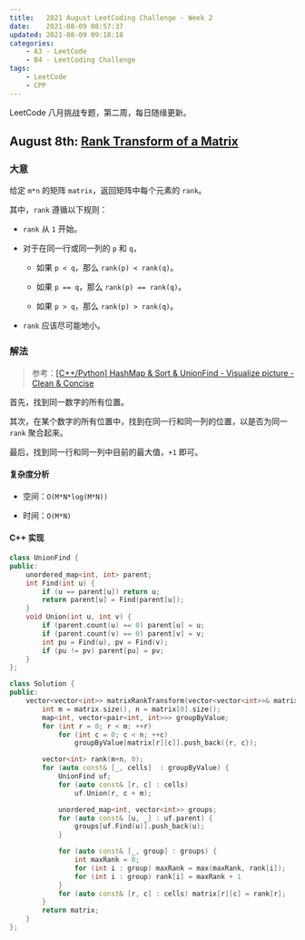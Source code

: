 ```yaml
---
title:   2021 August LeetCoding Challenge - Week 2
date:    2021-08-09 08:57:37
updated: 2021-08-09 09:18:18
categories:
    - A3 - LeetCode
    - B4 - LeetCoding Challenge
tags:
    - LeetCode
    - CPP
---
```


LeetCode 八月挑战专题，第二周，每日随缘更新。

<!-- more -->

## August 8th: [Rank Transform of a Matrix](https://leetcode.com/explore/challenge/card/august-leetcoding-challenge-2021/614/week-2-august-8th-august-14th/3874/)

### 大意

给定 `m*n` 的矩阵 `matrix`，返回矩阵中每个元素的 `rank`。

其中，`rank` 遵循以下规则：

- `rank` 从 `1` 开始。

- 对于在同一行或同一列的 `p` 和 `q`，

  - 如果 `p < q`，那么 `rank(p) < rank(q)`。

  - 如果 `p == q`，那么 `rank(p) == rank(q)`。

  - 如果 `p > q`，那么 `rank(p) > rank(q)`。

- `rank` 应该尽可能地小。

### 解法

> 参考：[[C++/Python] HashMap & Sort & UnionFind - Visualize picture - Clean & Concise](https://leetcode.com/problems/rank-transform-of-a-matrix/discuss/1391380/C%2B%2BPython-HashMap-and-Sort-and-UnionFind-Visualize-picture-Clean-and-Concise)

首先，找到同一数字的所有位置。

其次，在某个数字的所有位置中，找到在同一行和同一列的位置，以是否为同一 `rank` 聚合起来。

最后，找到同一行和同一列中目前的最大值，`+1` 即可。

#### 复杂度分析

- 空间：`O(M*N*log(M*N))`

- 时间：`O(M*N)`

#### C++ 实现

```cpp
class UnionFind {
public:
    unordered_map<int, int> parent;
    int Find(int u) {
        if (u == parent[u]) return u;
        return parent[u] = Find(parent[u]);
    }
    void Union(int u, int v) {
        if (parent.count(u) == 0) parent[u] = u;
        if (parent.count(v) == 0) parent[v] = v;
        int pu = Find(u), pv = Find(v);
        if (pu != pv) parent[pu] = pv;
    }
};

class Solution {
public:
    vector<vector<int>> matrixRankTransform(vector<vector<int>>& matrix) {
        int m = matrix.size(), n = matrix[0].size();
        map<int, vector<pair<int, int>>> groupByValue;
        for (int r = 0; r < m; ++r)
            for (int c = 0; c < n; ++c)
                groupByValue[matrix[r][c]].push_back({r, c});

        vector<int> rank(m+n, 0);
        for (auto const& [_, cells]  : groupByValue) {
            UnionFind uf;
            for (auto const& [r, c] : cells)
                uf.Union(r, c + m);

            unordered_map<int, vector<int>> groups;
            for (auto const& [u, _] : uf.parent) {
                groups[uf.Find(u)].push_back(u);
            }

            for (auto const& [_, group] : groups) {
                int maxRank = 0;
                for (int i : group) maxRank = max(maxRank, rank[i]);
                for (int i : group) rank[i] = maxRank + 1
            }
            for (auto const& [r, c] : cells) matrix[r][c] = rank[r];
        }
        return matrix;
    }
};
```
